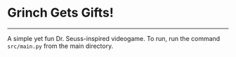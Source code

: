 # Grinch Gets Gifts!

- - -

A simple yet fun Dr. Seuss-inspired videogame.
To run, run the command `src/main.py` from the main directory.
